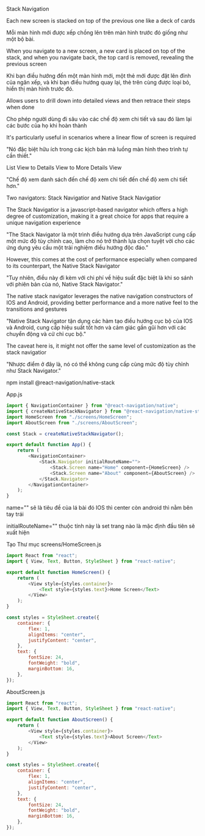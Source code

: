 Stack Navigation

Each new screen is stacked on top of the previous one like a deck of cards

Mỗi màn hình mới được xếp chồng lên trên màn hình trước đó giống như một bộ bài.

When you navigate to a new screen, a new card is placed on top of the stack, and when you navigate back, the top card is removed, revealing the previous screen

Khi bạn điều hướng đến một màn hình mới, một thẻ mới được đặt lên đỉnh của ngăn xếp, và khi bạn điều hướng quay lại, thẻ trên cùng được loại bỏ, hiển thị màn hình trước đó.

Allows users to drill down into detailed views and then retrace their steps when done

Cho phép người dùng đi sâu vào các chế độ xem chi tiết và sau đó làm lại các bước của họ khi hoàn thành

It's particularly useful in scenarios where a linear flow of screen is required

"Nó đặc biệt hữu ích trong các kịch bản mà luồng màn hình theo trình tự cần thiết."

List View to Details View to More Details View

"Chế độ xem danh sách đến chế độ xem chi tiết đến chế độ xem chi tiết hơn."

Two navigators: Stack Navigatior and Native Stack Navigatior

The Stack Navigatior is a javascript-based navigator which offers a high degree of customization, making it a great choice for apps that require a unique navigation experience

"The Stack Navigator là một trình điều hướng dựa trên JavaScript cung cấp một mức độ tùy chỉnh cao, làm cho nó trở thành lựa chọn tuyệt vời cho các ứng dụng yêu cầu một trải nghiệm điều hướng độc đáo."

However, this comes at the cost of performance especially when compared to its counterpart, the Native Stack Navigator

"Tuy nhiên, điều này đi kèm với chi phí về hiệu suất đặc biệt là khi so sánh với phiên bản của nó, Native Stack Navigator."

The native stack navigator leverages the native navigation constructors of IOS and Android, providing better performance and a more native feel to the transitions and gestures

"Native Stack Navigator tận dụng các hàm tạo điều hướng cục bộ của IOS và Android, cung cấp hiệu suất tốt hơn và cảm giác gần gũi hơn với các chuyển động và cử chỉ cục bộ."

The caveat here is, it might not offer the same level of customization as the stack navigatior

"Nhược điểm ở đây là, nó có thể không cung cấp cùng mức độ tùy chỉnh như Stack Navigator."

npm install @react-navigation/native-stack

App.js

```js
import { NavigationContainer } from "@react-navigation/native";
import { createNativeStackNavigator } from "@react-navigation/native-stack";
import HomeScreen from "./screens/HomeScreen";
import AboutScreen from "./screens/AboutScreen";

const Stack = createNativeStackNavigator();

export default function App() {
    return (
        <NavigationContainer>
            <Stack.Navigator initialRouteName="">
                <Stack.Screen name="Home" component={HomeScreen} />
                <Stack.Screen name="About" component={AboutScreen} />
            </Stack.Navigator>
        </NavigationContainer>
    );
}
```

name="" sẽ là tiêu đề của lá bài đó IOS thì center còn android thì nằm bên tay trái

initialRouteName="" thuộc tính này là set trang nào là mặc định đầu tiên sẽ xuất hiện

Tạo Thư mục screens/HomeScreen.js

```js
import React from "react";
import { View, Text, Button, StyleSheet } from "react-native";

export default function HomeScreen() {
    return (
        <View style={styles.container}>
            <Text style={styles.text}>Home Screen</Text>
        </View>
    );
}

const styles = StyleSheet.create({
    container: {
        flex: 1,
        alignItems: "center",
        justifyContent: "center",
    },
    text: {
        fontSize: 24,
        fontWeight: "bold",
        marginBottom: 16,
    },
});
```

AboutScreen.js

```js
import React from "react";
import { View, Text, Button, StyleSheet } from "react-native";

export default function AboutScreen() {
    return (
        <View style={styles.container}>
            <Text style={styles.text}>About Screen</Text>
        </View>
    );
}

const styles = StyleSheet.create({
    container: {
        flex: 1,
        alignItems: "center",
        justifyContent: "center",
    },
    text: {
        fontSize: 24,
        fontWeight: "bold",
        marginBottom: 16,
    },
});
```
